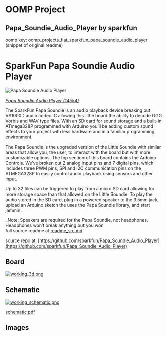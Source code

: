 # OOMP Project  
## Papa_Soundie_Audio_Player  by sparkfun  
  
oomp key: oomp_projects_flat_sparkfun_papa_soundie_audio_player  
(snippet of original readme)  
  
SparkFun Papa Soundie Audio Player  
========================================  
  
![Papa Soundie Audio Player](https://cdn.sparkfun.com//assets/parts/1/2/6/8/1/14554-SparkFun_Papa_Soundie_Audio_Player-01.jpg)  
  
[*Papa Soundie Audio Player (14554)*](https://www.sparkfun.com/products/14554)  
  
The SparkFun Papa Soundie is an audio playback device breaking out VS1000D audio codec IC allowing this little board the ability to decode OGG Vorbis and WAV type files. With an SD card for sound storage and a built-in ATmega328P programmed with Arduino you’ll be adding custom sound effects to your project with less hardware and in a familiar programming environment.  
  
The Papa Soundie is the upgraded version of the Little Soundie with similar areas that allow you, the user, to interact with the board but with more customizable options. The top section of this board contains the Arduino Controls. We’ve broken out 2 analog input pins and 7 digital pins, which includes three PWM pins, SPI and I2C communication pins on the ATMEGA328P to easily control audio playback using sensors and other input.  
  
Up to 32 files can be triggered to play from a micro SD card allowing for more storage space than that allowed on the Little Soundie. To play the audio stored in the SD card, plug in a powered speaker to the 3.5mm jack, upload an Arduino sketch the uses the Papa Soundie library, and start jammin'.  
  
_Note: Speakers are required for the Papa Soundie, not headphones. Headphones won’t break anything but you won  
  full source readme at [readme_src.md](readme_src.md)  
  
source repo at: [https://github.com/sparkfun/Papa_Soundie_Audio_Player](https://github.com/sparkfun/Papa_Soundie_Audio_Player)  
## Board  
  
[![working_3d.png](working_3d_600.png)](working_3d.png)  
## Schematic  
  
[![working_schematic.png](working_schematic_600.png)](working_schematic.png)  
  
[schematic pdf](working_schematic.pdf)  
## Images  
